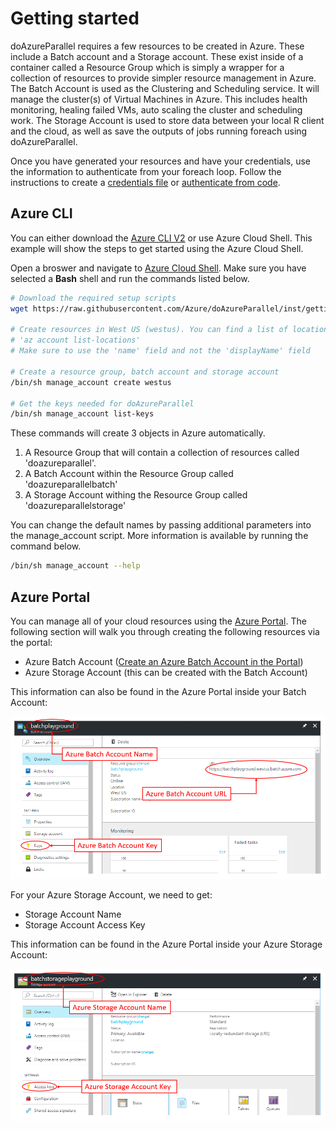 # Getting started

doAzureParallel requires a few resources to be created in Azure. These include a Batch account and a Storage account. These exist inside of a container called a Resource Group which is simply a wrapper for a collection of resources to provide simpler resource management in Azure. The Batch Account is used as the Clustering and Scheduling service. It will manage the cluster(s) of Virtual Machines in Azure. This includes health monitoring, healing failed VMs, auto scaling the cluster and scheduling work. The Storage Account is used to store data between your local R client and the cloud, as well as save the outputs of jobs running foreach using doAzureParallel.

Once you have generated your resources and have your credentials, use the information to authenticate from your foreach loop. Follow the instructions to create a [credentials file](../README.md#getting-started) or [authenticate from code](./33-programmatically-generate-config.md).

## Azure CLI

You can either download the [Azure CLI V2](https://docs.microsoft.com/en-us/cli/azure/install-azure-cli?view=azure-cli-latest) or use Azure Cloud Shell. This example will show the steps to get started using the Azure Cloud Shell.

Open a broswer and navigate to [Azure Cloud Shell](https://shell.azure.com). Make sure you have selected a **Bash** shell and run the commands listed below.

```sh
# Download the required setup scripts
wget https://raw.githubusercontent.com/Azure/doAzureParallel/inst/getting-started/manage_account

# Create resources in West US (westus). You can find a list of locations by running
# 'az account list-locations'
# Make sure to use the 'name' field and not the 'displayName' field

# Create a resource group, batch account and storage account
/bin/sh manage_account create westus

# Get the keys needed for doAzureParallel
/bin/sh manage_account list-keys
```

These commands will create 3 objects in Azure automatically.
1. A Resource Group that will contain a collection of resources called 'doazureparallel'.
2. A Batch Account within the Resource Group called 'doazureparallelbatch'
3. A Storage Account withing the Resource Group called 'doazureparallelstorage'

You can change the default names by passing additional parameters into the manage_account script. More information is available by running the command below.
```sh
/bin/sh manage_account --help
```

## Azure Portal
You can manage all of your cloud resources using the [Azure Portal](http://portal.azure.com). The following section will walk you through creating the following resources via the portal:

- Azure Batch Account ([Create an Azure Batch Account in the Portal](https://docs.microsoft.com/en-us/azure/Batch/batch-account-create-portal))
- Azure Storage Account (this can be created with the Batch Account)

This information can also be found in the Azure Portal inside your Batch Account:

![Azure Batch Acccount in the Portal](../vignettes/doAzureParallel-azurebatch-instructions.PNG "Azure Batch Acccount in the Portal")

For your Azure Storage Account, we need to get:
- Storage Account Name
- Storage Account Access Key

This information can be found in the Azure Portal inside your Azure Storage Account:

![Azure Storage Acccount in the Portal](../vignettes/doAzureParallel-azurestorage-instructions.PNG "Azure Storage Acccount in the Portal")